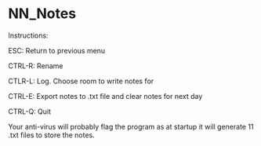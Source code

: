 # NN_Notes

Instructions:

ESC: Return to previous menu

CTRL-R: Rename

CTLR-L: Log. Choose room to write notes for

CTRL-E: Export notes to .txt file and clear notes for next day

CTRL-Q: Quit

Your anti-virus will probably flag the program as at startup it will generate 11 .txt files to store the notes.
